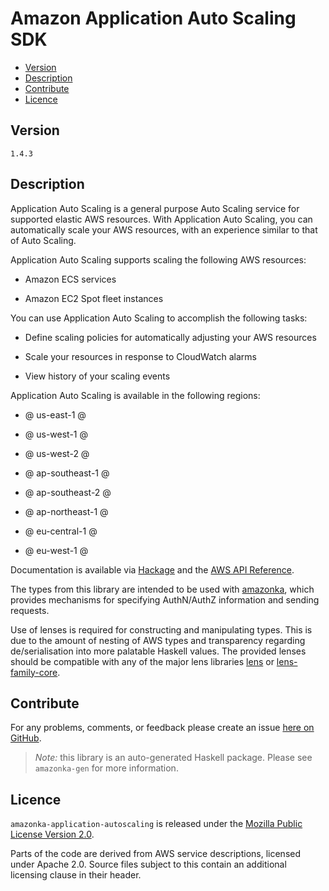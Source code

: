 # Amazon Application Auto Scaling SDK

* [Version](#version)
* [Description](#description)
* [Contribute](#contribute)
* [Licence](#licence)


## Version

`1.4.3`


## Description

Application Auto Scaling is a general purpose Auto Scaling service for supported elastic AWS resources. With Application Auto Scaling, you can automatically scale your AWS resources, with an experience similar to that of Auto Scaling.

Application Auto Scaling supports scaling the following AWS resources:

-   Amazon ECS services

-   Amazon EC2 Spot fleet instances

You can use Application Auto Scaling to accomplish the following tasks:

-   Define scaling policies for automatically adjusting your AWS resources

-   Scale your resources in response to CloudWatch alarms

-   View history of your scaling events

Application Auto Scaling is available in the following regions:

-   
    @
    us-east-1
    @
    

-   
    @
    us-west-1
    @
    

-   
    @
    us-west-2
    @
    

-   
    @
    ap-southeast-1
    @
    

-   
    @
    ap-southeast-2
    @
    

-   
    @
    ap-northeast-1
    @
    

-   
    @
    eu-central-1
    @
    

-   
    @
    eu-west-1
    @
    

Documentation is available via [Hackage](http://hackage.haskell.org/package/amazonka-application-autoscaling)
and the [AWS API Reference](https://aws.amazon.com/documentation/).

The types from this library are intended to be used with [amazonka](http://hackage.haskell.org/package/amazonka),
which provides mechanisms for specifying AuthN/AuthZ information and sending requests.

Use of lenses is required for constructing and manipulating types.
This is due to the amount of nesting of AWS types and transparency regarding
de/serialisation into more palatable Haskell values.
The provided lenses should be compatible with any of the major lens libraries
[lens](http://hackage.haskell.org/package/lens) or [lens-family-core](http://hackage.haskell.org/package/lens-family-core).

## Contribute

For any problems, comments, or feedback please create an issue [here on GitHub](https://github.com/brendanhay/amazonka/issues).

> _Note:_ this library is an auto-generated Haskell package. Please see `amazonka-gen` for more information.


## Licence

`amazonka-application-autoscaling` is released under the [Mozilla Public License Version 2.0](http://www.mozilla.org/MPL/).

Parts of the code are derived from AWS service descriptions, licensed under Apache 2.0.
Source files subject to this contain an additional licensing clause in their header.
